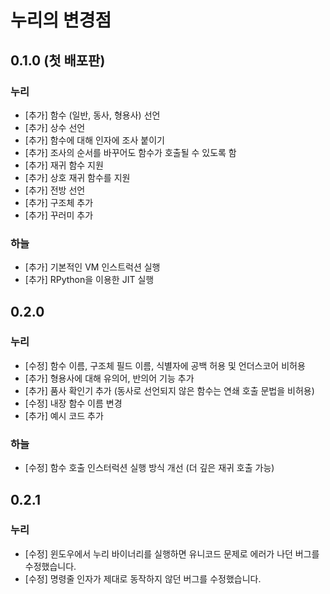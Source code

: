 # 누리의 변경점

## 0.1.0 (첫 배포판)

### 누리

- [추가] 함수 (일반, 동사, 형용사) 선언
- [추가] 상수 선언
- [추가] 함수에 대해 인자에 조사 붙이기
- [추가] 조사의 순서를 바꾸어도 함수가 호출될 수 있도록 함
- [추가] 재귀 함수 지원
- [추가] 상호 재귀 함수를 지원 
- [추가] 전방 선언
- [추가] 구조체 추가
- [추가] 꾸러미 추가

### 하늘

- [추가] 기본적인 VM 인스트럭션 실행
- [추가] RPython을 이용한 JIT 실행

## 0.2.0

### 누리

- [수정] 함수 이름, 구조체 필드 이름, 식별자에 공백 허용 및 언더스코어 비허용
- [추가] 형용사에 대해 유의어, 반의어 기능 추가
- [추가] 품사 확인기 추가 (동사로 선언되지 않은 함수는 연쇄 호출 문법을 비허용)
- [수정] 내장 함수 이름 변경
- [추가] 예시 코드 추가

### 하늘

- [수정] 함수 호출 인스터럭션 실행 방식 개선 (더 깊은 재귀 호출 가능)

## 0.2.1

### 누리

- [수정] 윈도우에서 누리 바이너리를 실행하면 유니코드 문제로 에러가 나던 버그를 수정했습니다.
- [수정] 명령줄 인자가 제대로 동작하지 않던 버그를 수정했습니다.

